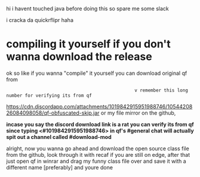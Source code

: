hi i havent touched java before doing this so spare me some slack

i cracka da quickrflipr haha

# compiling it yourself if you don't wanna download the release
ok so like if you wanna "compile" it yourself you can download original qf from
          
                                                    v remember this long number for verifying its from qf
https://cdn.discordapp.com/attachments/1019842915951988746/1054420826084098058/qf-obfuscated-skip.jar or my file mirror on the github, 

**incase you say the discord download link is a rat you can verify its from qf since typing <#1019842915951988746> in qf's #general chat will actually spit out a channel called #download-mod**

alright, now you wanna go ahead and download the open source class file from the github, look through it with recaf if you are still on edge,
after that just open qf in winrar and drag my funny class file over and save it with a different name [preferably] and youre done
